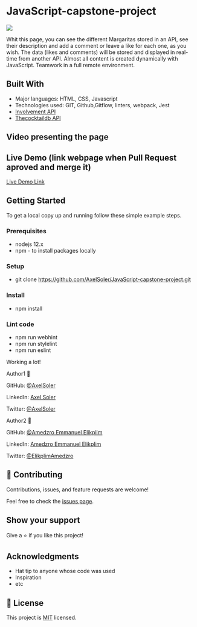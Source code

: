 # JavaScript-capstone-project

![](https://img.shields.io/badge/Microverse-blueviolet)

Whit this page, you can see the different Margaritas stored in an API, see their description and add a comment or leave a like for each one, as you wish. The data (likes and comments) will be stored and displayed in real-time from another API.
Almost all content is created dynamically with JavaScript. Teamwork in a full remote environment.

## Built With

- Major languages: HTML, CSS, Javascript
- Technologies used: GIT, Github,Gitflow, linters, webpack, Jest
- [Involvement API](https://www.notion.so/microverse/Involvement-API-869e60b5ad104603aa6db59e08150270)
- [Thecocktaildb API](https://www.thecocktaildb.com/api.php)

## Video presenting the page
[]()

## Live Demo (link webpage when Pull Request aproved and merge it)

[Live Demo Link](https://axelsoler.github.io/JavaScript-capstone-project/dist/)

## Getting Started

To get a local copy up and running follow these simple example steps.

### Prerequisites
* nodejs 12.x
* npm - to install packages locally

### Setup
* git clone https://github.com/AxelSoler/JavaScript-capstone-project.git

### Install
* npm install

### Lint code
* npm run webhint
* npm run stylelint
* npm run eslint

Working a lot! 

Author1 👤 

GitHub: [@AxelSoler](https://github.com/AxelSoler)

LinkedIn: [Axel Soler](https://www.linkedin.com/in/axel-soler-685985232/)

Twitter: [@AxelSoler](https://twitter.com/AxelSoler18)

Author2 👤 

GitHub: [@Amedzro Emmanuel Elikplim](https://github.com/Amedzro-Elikplim)

LinkedIn: [Amedzro Emmanuel Elikplim](https://www.linkedin.com/in/amedzro-emmanuel-elikplim/)

Twitter: [@ElikplimAmedzro](https://twitter.com/ElikplimAmedzro)

## 🤝 Contributing

Contributions, issues, and feature requests are welcome!

Feel free to check the [issues page](../../issues/).

## Show your support

Give a ⭐️ if you like this project!

## Acknowledgments

- Hat tip to anyone whose code was used
- Inspiration
- etc

## 📝 License

This project is [MIT](./MIT.md) licensed.
